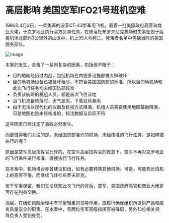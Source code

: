 # 高层影响 美国空军IFO21号班机空难

1996年4月3日，一架美军的波音CT-43型军用飞机，载着一批美国政府高官和商业大佬，于克罗地亚执行官方贸易任务，在降落杜布罗夫尼克机场时失事坠毁于距离机场北部约3公里外的山区中，机上35人均死亡。死难者名单中包括当时的美国商务部长。

![image](https://github.com/user-attachments/assets/fb77fb98-8500-4628-b399-ca76faf82176)


本案的发生，具备了一系列复杂的因素，包括但不限于：
 - 目的地刚经历过内战，包括机场在内很多设施都被大肆破坏
 - 目的地机场设备已被破坏殆尽，不符合美国国防部的标准，所以目的地机场和此次飞行任务均未经国防部核准
 - 负责该航班的机组人员，都是首次飞往该地
 - 当飞机准备降落时，天气恶劣，下着狂风暴雨
 - 由于无法以现代化的仪器及目视方式降落，机组人员需要使用地图辅助降落，可是地图也是未经核准的，标注数据与实际不符

这些因素已经注定了事故必然发生。

而更值得我们关注的是，未经国防部准许的机场，未经核准的飞行任务，是如何被执行的呢？

原因是空军高级指挥官允许的。在空军高层指挥官的授意下，空军不再对克罗地亚的飞行条件进行核准，直接执行飞行任务。

在本案中，机场塔台亦曾建议机组，如有必要转降其他机场。可是，可能机长怕机上的高官不悦，而继续飞往杜布罗夫尼克。

鉴于军事保密，我们无法获知此次飞行的背后，空军、美国政府高官和商业大佬是否存在利益交换。

高层，在组织风险治理中有举足轻重的领导作用，应履行确保组织所提供产品和服务质量安全的职责。在本案中，有两位空军高级指挥官被降职，另外13位相关领导负责人受到处罚。
